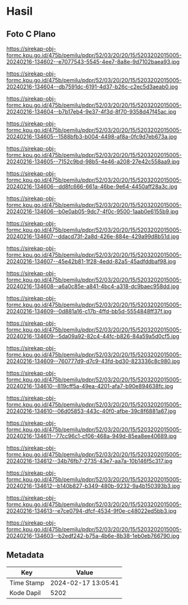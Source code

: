 # Hasil

## Foto C Plano

https://sirekap-obj-formc.kpu.go.id/475b/pemilu/pdpr/52/03/20/20/15/5203202015005-20240216-134602--e7077543-5545-4ee7-8a8e-9d7102baea93.jpg

https://sirekap-obj-formc.kpu.go.id/475b/pemilu/pdpr/52/03/20/20/15/5203202015005-20240216-134604--db7591dc-6191-4d37-b26c-c2ec5d3aeab0.jpg

https://sirekap-obj-formc.kpu.go.id/475b/pemilu/pdpr/52/03/20/20/15/5203202015005-20240216-134604--b7b17eb4-9e37-4f3d-8f70-9358d47f45ac.jpg

https://sirekap-obj-formc.kpu.go.id/475b/pemilu/pdpr/52/03/20/20/15/5203202015005-20240216-134605--1588bfb3-b004-4498-af8a-0fc9d7eb673a.jpg

https://sirekap-obj-formc.kpu.go.id/475b/pemilu/pdpr/52/03/20/20/15/5203202015005-20240216-134605--7152c9bd-98b5-4e46-a208-27e42c558aa9.jpg

https://sirekap-obj-formc.kpu.go.id/475b/pemilu/pdpr/52/03/20/20/15/5203202015005-20240216-134606--dd8fc666-661a-46be-9e64-4450aff28a3c.jpg

https://sirekap-obj-formc.kpu.go.id/475b/pemilu/pdpr/52/03/20/20/15/5203202015005-20240216-134606--b0e0ab05-9dc7-4f0c-9500-1aab0e6155b9.jpg

https://sirekap-obj-formc.kpu.go.id/475b/pemilu/pdpr/52/03/20/20/15/5203202015005-20240216-134607--ddacd73f-2a8d-426e-884e-429a99d8b51d.jpg

https://sirekap-obj-formc.kpu.go.id/475b/pemilu/pdpr/52/03/20/20/15/5203202015005-20240216-134607--45e42b81-1f28-4edd-82a5-45adfddbaf98.jpg

https://sirekap-obj-formc.kpu.go.id/475b/pemilu/pdpr/52/03/20/20/15/5203202015005-20240216-134608--a6a0c85e-a841-4bc4-a318-dc9baec958dd.jpg

https://sirekap-obj-formc.kpu.go.id/475b/pemilu/pdpr/52/03/20/20/15/5203202015005-20240216-134609--0d881a16-c17b-4ffd-bb5d-5554848ff37f.jpg

https://sirekap-obj-formc.kpu.go.id/475b/pemilu/pdpr/52/03/20/20/15/5203202015005-20240216-134609--5da09a92-82c4-44fc-b826-84a59a5d0cf5.jpg

https://sirekap-obj-formc.kpu.go.id/475b/pemilu/pdpr/52/03/20/20/15/5203202015005-20240216-134609--760777d9-d7c9-43fd-bd30-823336c8c980.jpg

https://sirekap-obj-formc.kpu.go.id/475b/pemilu/pdpr/52/03/20/20/15/5203202015005-20240216-134610--819cff5a-49ea-4201-afa7-b90e894638fc.jpg

https://sirekap-obj-formc.kpu.go.id/475b/pemilu/pdpr/52/03/20/20/15/5203202015005-20240216-134610--06d05853-443c-40f0-afbe-39c8f6881a67.jpg

https://sirekap-obj-formc.kpu.go.id/475b/pemilu/pdpr/52/03/20/20/15/5203202015005-20240216-134611--77cc96c1-cf06-468a-949d-85ea8ee40689.jpg

https://sirekap-obj-formc.kpu.go.id/475b/pemilu/pdpr/52/03/20/20/15/5203202015005-20240216-134612--34b76fb7-2735-43e7-aa7a-10b146f5c317.jpg

https://sirekap-obj-formc.kpu.go.id/475b/pemilu/pdpr/52/03/20/20/15/5203202015005-20240216-134612--b140b827-b349-480b-9232-9a4b150393b3.jpg

https://sirekap-obj-formc.kpu.go.id/475b/pemilu/pdpr/52/03/20/20/15/5203202015005-20240216-134613--e7ce0794-dfcf-4534-9f0e-c48022ed5bb3.jpg

https://sirekap-obj-formc.kpu.go.id/475b/pemilu/pdpr/52/03/20/20/15/5203202015005-20240216-134603--b2edf242-b75a-4b6e-8b38-1eb0eb766790.jpg


## Metadata

| Key        | Value               |
| ---------- | ------------------- |
| Time Stamp | 2024-02-17 13:05:41 |
| Kode Dapil | 5202                |



